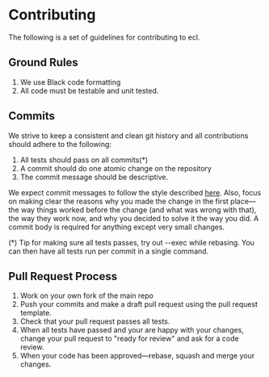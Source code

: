 # Contributing

The following is a set of guidelines for contributing to ecl.

## Ground Rules

1. We use Black code formatting
1. All code must be testable and unit tested.

## Commits

We strive to keep a consistent and clean git history and all contributions should adhere to the following:

1. All tests should pass on all commits(*)
1. A commit should do one atomic change on the repository
1. The commit message should be descriptive.

We expect commit messages to follow the style described [here](https://chris.beams.io/posts/git-commit/). Also, focus on making clear the reasons why you made the change in the first place—the way things worked before the change (and what was wrong with that), the way they work now, and why you decided to solve it the way you did. A commit body is required for anything except very small changes.

(*) Tip for making sure all tests passes, try out --exec while rebasing. You can then have all tests run per commit in a single command.

## Pull Request Process

1. Work on your own fork of the main repo
1. Push your commits and make a draft pull request using the pull request template.
1. Check that your pull request passes all tests.
1. When all tests have passed and your are happy with your changes, change your pull request to "ready for review"
   and ask for a code review.
1. When your code has been approved—rebase, squash and merge your changes.
